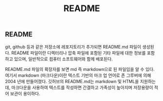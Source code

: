 ﻿---
title: "README"
categories: 
  - blogging
last_modified_at: 2020-01-26T13:00:00+09:00
toc: true
---
## **README**
git, github 등과 같은 저장소에 레포지토리가 추가되면 README.md 파일이 생성된다.
README 파일이란 디렉터리나 압축 파일에 포함된 기타 파일에 대한 정보를 포함하고 있으며, 일반적으로 컴퓨터 소프트웨어와 함께 배포된다.

README.md 파일의 확장자를 보면 md 즉 markdown으로 된 파일임을 알 수 있다.
여기서 markdown (마크다운)이란 텍스트 기반의 마크 업 언어로 존 그루버에 의해 2004 년에 만들어졌다.
깃허브의 README.md는 markdown 및 HTML을 지원하는데, 마크다운을 사용하여 텍스트를 작성하면 간결하고 가족성이 높아지며 저장용량이 적어 보관이 용이하다.